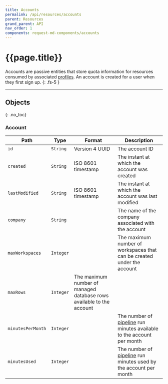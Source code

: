 ```yaml
---
title: Accounts
permalink: /api/resources/accounts
parent: Resources
grand_parent: API
nav_order: 1
components: request-md-components/accounts
---
```


# {{page.title}}

Accounts are passive entities that store quota information for resources consumed by associated [profiles](profiles). An account is created for a user when they first sign up.
{: .fs-5 }

---

## Objects
{: .no_toc}

### Account

Path | Type | Format | Description
---- | ---- | ------ | -----------
`id` | `String` | Version 4 UUID | The account ID 
`created` | `String` | ISO 8601 timestamp | The instant at which the account was created
`lastModified` | `String` | ISO 8601 timestamp | The instant at which the account was last modified
`company` | `String` | | The name of the company associated with the account
`maxWorkspaces` | `Integer` | | The maximum number of workspaces that can be created under the account
`maxRows` | `Integer` | The maximum number of managed database rows available to the account
`minutesPerMonth` | `Integer` | | The number of [pipeline](pipelines) run minutes available to the account per month
`minutesUsed` | `Integer` | | The number of [pipeline](pipelines) run minutes used by the account per month
